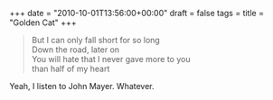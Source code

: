 +++
date = "2010-10-01T13:56:00+00:00"
draft = false
tags = 
title = "Golden Cat"
+++
<blockquote>&#13;
<p>But I can only fall short for so long<br />Down the road, later on<br />You will hate that I never gave more to you<br />than half of my heart</p>&#13;
</blockquote>&#13;
<p>Yeah, I listen to John Mayer. Whatever.</p> 